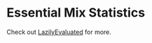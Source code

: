 # Essential Mix Statistics

Check out [LazilyEvaluated](http://lazilyevaluated.co/essential-mix-statistics/) for more.